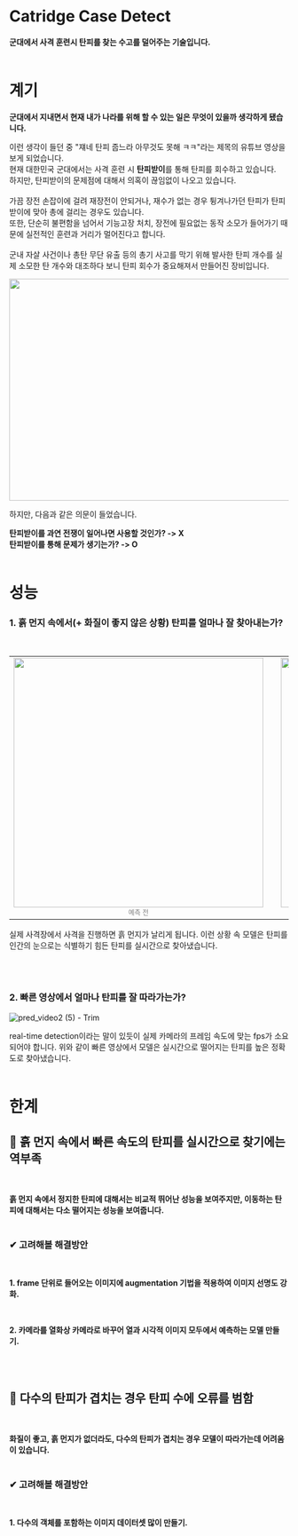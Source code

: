 # Catridge Case Detect
**군대에서 사격 훈련시 탄피를 찾는 수고를 덜어주는 기술입니다.**
<br/><br/>

# 계기
**군대에서 지내면서 현재 내가 나라를 위해 할 수 있는 일은 무엇이 있을까 생각하게 됐습니다.**

이런 생각이 들던 중
"쟤네 탄피 줍느라 아무것도 못해 ㅋㅋ"라는 제목의 유튜브 영상을 보게 되었습니다.<br/>
현재 대한민국 군대에서는 사격 훈련 시 **탄피받이**를 통해 탄피를 회수하고 있습니다.<br/>
하지만, 탄피받이의 문제점에 대해서 의혹이 끊임없이 나오고 있습니다.
<br/><br/>
가끔 장전 손잡이에 걸려 재장전이 안되거나, 재수가 없는 경우 튕겨나가던 탄피가 탄피받이에 맞아 총에 걸리는 경우도 있습니다.<br/>
또한, 단순히 불편함을 넘어서 기능고장 처치, 장전에 필요없는 동작 소모가 들어가기 때문에 실전적인 훈련과 거리가 멀어진다고 합니다.<br/>
<br/>
군내 자살 사건이나 총탄 무단 유출 등의 총기 사고를 막기 위해 발사한 탄피 개수를 실제 소모한 탄 개수와 대조하다 보니 탄피 회수가 중요해져서 만들어진 장비입니다.
<br/>
<p align="center">
  <img src="https://github.com/user-attachments/assets/2348ecfb-1e02-4559-95ff-7b93cd5b91aa" width="600" height="400"/>
</p>

하지만, 다음과 같은 의문이 들었습니다.

**탄피받이를 과연 전쟁이 일어나면 사용할 것인가? -> X**<br>
**탄피받이를 통해 문제가 생기는가? -> O**
<br/><br/>

# 성능
### 1. 흙 먼지 속에서(+ 화질이 좋지 않은 상황) 탄피를 얼마나 잘 찾아내는가?
<br>

<table align="center">
  <tr>
    <td align="center">
      <img src="https://github.com/user-attachments/assets/06fdf030-8d92-470e-99d6-563f428b0567" width="450"><br>
      <span style="font-size: 12px; color: gray;">예측 전</span>
    </td>
    <td style="width: 40px;"></td> <!-- 이미지 사이 간격 -->
    <td align="center">
      <img src="https://github.com/user-attachments/assets/76aaefd2-156e-4419-ac65-3e62bbd643eb" width="450"><br>
      <span style="font-size: 12px; color: gray;">예측 후</span>
    </td>
  </tr>
</table>

실제 사격장에서 사격을 진행하면 흙 먼지가 날리게 됩니다.
이런 상황 속 모델은 탄피를 인간의 눈으로는 식별하기 힘든 탄피를 실시간으로 찾아냈습니다.

<br><br>
### 2. 빠른 영상에서 얼마나 탄피를 잘 따라가는가?
![pred_video2 (5) - Trim](https://github.com/user-attachments/assets/f797aebe-abd7-4e3c-83bc-68d216be5e88)

real-time detection이라는 말이 있듯이 실제 카메라의 프레임 속도에 맞는 fps가 소요되어야 합니다.
위와 같이 빠른 영상에서 모델은 실시간으로 떨어지는 탄피를 높은 정확도로 찾아냈습니다.
<br/><br/>

# 한계
## 🤔 흙 먼지 속에서 빠른 속도의 탄피를 실시간으로 찾기에는 역부족
<br/>

**흙 먼지 속에서 정지한 탄피에 대해서는 비교적 뛰어난 성능을 보여주지만, 이동하는 탄피에 대해서는 다소 떨어지는 성능을 보여줍니다.**
<br/><br/>

### ✔ 고려해볼 해결방안
<br/>

**1. frame 단위로 들어오는 이미지에 augmentation 기법을 적용하여 이미지 선명도 강화.**

<br/>

**2. 카메라를 열화상 카메라로 바꾸어 열과 시각적 이미지 모두에서 예측하는 모델 만들기.**

<br><br>

## 🤔 다수의 탄피가 겹치는 경우 탄피 수에 오류를 범함
<br/>

**화질이 좋고, 흙 먼지가 없더라도, 다수의 탄피가 겹치는 경우 모델이 따라가는데 어려움이 있습니다.**
<br/><br/>

### ✔ 고려해볼 해결방안
<br/>

**1. 다수의 객체를 포함하는 이미지 데이터셋 많이 만들기.**
